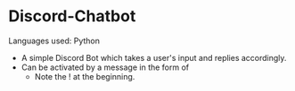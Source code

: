 ﻿# Discord-Chatbot
Languages used: Python
- A simple Discord Bot which takes a user's input and replies accordingly.
- Can be activated by a message in the form of <!message goes here>
    - Note the ! at the beginning. 
